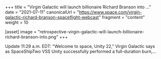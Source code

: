 +++
title = "Virgin Galactic will launch billionaire Richard Branson into ..."
date = "2021-07-11"
canonicalUrl = "https://www.space.com/virgin-galactic-richard-branson-spaceflight-webcast"
fragment = "content"
weight = 10

[asset]
    image = "retrospective-virgin-galactic-will-launch-billionaire-richard-branson-into.png"
+++

Update 11:29 a.m. EDT: "Welcome to space, Unity 22," Virgin Galactic says 
as SpaceShipTwo VSS Unity successfully performed a full-duration burn,...
